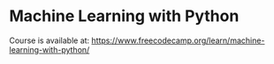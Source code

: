 # Machine Learning with Python

Course is available at: https://www.freecodecamp.org/learn/machine-learning-with-python/
